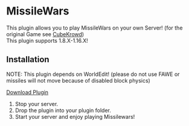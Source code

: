 # MissileWars 
  
This plugin allows you to play MissileWars on your own Server! (for the original Game see [CubeKrowd](https://cubekrowd.net))    
This plugin supports 1.8.X-1.16.X! 
  
## Installation  
  
NOTE: This plugin depends on WorldEdit! (please do not use FAWE or missiles will not move because of disabled block physics)

[Download Plugin](https://ci.linux4.de/job/MissileWars/lastSuccessfulBuild)
  
1. Stop your server.  
2. Drop the plugin into your plugin folder.  
4. Start your server and enjoy playing Missilewars!  

